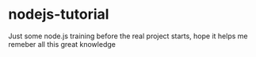 # nodejs-tutorial
Just some node.js training before the real project starts, hope it helps me remeber all this great knowledge
